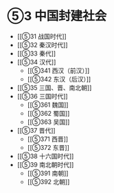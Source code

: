 # ⑤3 中国封建社会

- [[⑤31 战国时代]]
- [[⑤32 秦汉时代]]
- [[⑤33 秦代]]
- [[⑤34 汉代]]
	- [[⑤341 西汉（前汉）]]
	- [[⑤342 东汉（后汉）]]
- [[⑤35 三国、晋、南北朝]]
- [[⑤36 三国时代]]
	- [[⑤361 魏国]]
	- [[⑤362 蜀国]]
	- [[⑤363 吴国]]
- [[⑤37 晋代]]
	- [[⑤371 西晋]]
	- [[⑤372 东晋]]
- [[⑤38 十六国时代]]
- [[⑤39 南北朝时代]]
	- [[⑤391 南朝]]
	- [[⑤392 北朝]]
